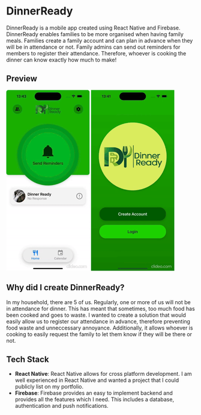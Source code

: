 # DinnerReady
DinnerReady is a mobile app created using React Native and Firebase.
DinnerReady enables families to be more organised when having family meals.
Families create a family account and can plan in advance when they will be in attendance or not.
Family admins can send out reminders for members to register their attendance.
Therefore, whoever is cooking the dinner can know exactly how much to make!

## Preview
![Home Preview](./preview/home.gif) ![Registration Preview](./preview/registration.gif)

## Why did I create DinnerReady?
In my household, there are 5 of us. Regularly, one or more of us will not be in attendance for dinner.
This has meant that sometimes, too much food has been cooked and goes to waste.
I wanted to create a solution that would easily allow us to register our attendance in advance, therefore preventing food waste and unneccessary annoyance.
Additionally, it allows whoever is cooking to easily request the family to let them know if they will be there or not.

## Tech Stack
- **React Native**: React Native allows for cross platform development. I am well experienced in React Native and wanted a project that I could publicly list on my portfolio.
- **Firebase**: Firebase provides an easy to implement backend and provides all the features which I need. This includes a database, authentication and push notifications.